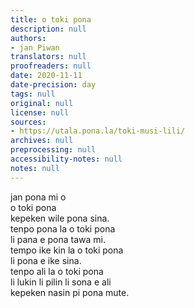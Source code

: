 ```yaml
---
title: o toki pona
description: null
authors:
- jan Piwan
translators: null
proofreaders: null
date: 2020-11-11
date-precision: day
tags: null
original: null
license: null
sources:
- https://utala.pona.la/toki-musi-lili/
archives: null
preprocessing: null
accessibility-notes: null
notes: null
---
```


jan pona mi o  
o toki pona  
kepeken wile pona sina.  
tenpo pona la o toki pona  
li pana e pona tawa mi.  
tempo ike kin la o toki pona  
li pona e ike sina.  
tenpo ali la o toki pona  
li lukin li pilin li sona e ali  
kepeken nasin pi pona mute.